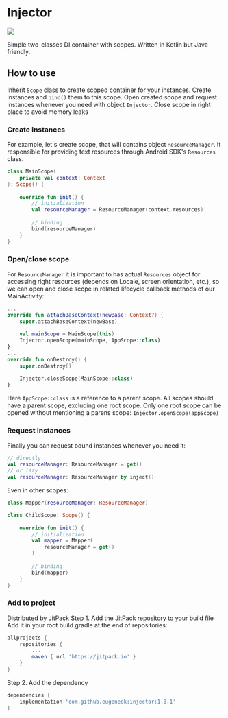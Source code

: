# Injector
[![](https://jitpack.io/v/eugeneek/Injector.svg)](https://jitpack.io/#eugeneek/Injector)

Simple two-classes DI container with scopes. Written in Kotlin but Java-friendly. 

## How to use
Inherit `Scope` class to create scoped container for your instances. Create instances and `bind()` them to this scope. Open created scope and request instances whenever you need with object `Injector`. Close scope in right place to avoid memory leaks

### Create instances
For example, let's create scope, that will contains object `ResourceManager`. It responsible for providing text resources through  Android SDK's `Resources` class.

```kotlin
class MainScope(  
    private val context: Context  
): Scope() {  
  
    override fun init() {  
        // initialization
        val resourceManager = ResourceManager(context.resources)
        
        // binding
        bind(resourceManager)
    }  
}
```

### Open/close scope
 For `ResourceManager` it is important to has actual `Resources` object for accessing right resources (depends on Locale, screen orientation, etc.), so we can open and close scope in related lifecycle callback methods of our MainActivity:
```kotlin
...
override fun attachBaseContext(newBase: Context?) {  
    super.attachBaseContext(newBase)  
	
	val mainScope = MainScope(this)  
    Injector.openScope(mainScope, AppScope::class)  
}
...
override fun onDestroy() {  
    super.onDestroy()  
	
	Injector.closeScope(MainScope::class)
}

```
Here `AppScope::class` is a reference to a parent scope. All scopes should have a parent scope, excluding one root scope. Only one root scope can be opened without mentioning a parens scope: `Injector.openScope(appScope)`


### Request instances
Finally you can request bound instances whenever you need it:
```kotlin
// directly
val resourceManager: ResourceManager = get()
// or lazy
val resourceManager: ResourceManager by inject()
```
Even in other scopes:
```kotlin
class Mapper(resourceManager: ResourceManager)

class ChildScope: Scope() {  
      
    override fun init() {  
        // initialization
        val mapper = Mapper(
            resourceManager = get()
        )
        
        // binding
        bind(mapper)
    }  
}
```
### Add to project
Distributed by JitPack
Step 1. Add the JitPack repository to your build file
Add it in your root build.gradle at the end of repositories:
```groovy
allprojects {
    repositories {
        ...
        maven { url 'https://jitpack.io' }
    }
} 
```
Step 2. Add the dependency
```groovy
dependencies {
    implementation 'com.github.eugeneek:injector:1.0.1'
}
```